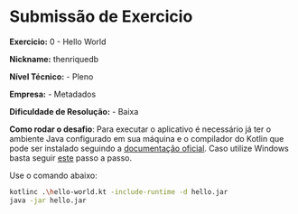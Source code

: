 # Submissão de Exercicio

**Exercicio:** 0 - Hello World

**Nickname:** thenriquedb

**Nível Técnico:** - Pleno

**Empresa:** - Metadados

**Dificuldade de Resolução:** - Baixa

**Como rodar o desafio**: 
Para executar o aplicativo é necessário já ter o ambiente Java configurado em sua máquina e o compilador do Kotlin que pode ser instalado seguindo a [documentação oficial](https://kotlinlang.org/docs/command-line.html). Caso utilize Windows basta seguir [este](https://downlinko.com/download-install-kotlin-windows.html) passo a passo.

Use o comando abaixo: 
```bash
kotlinc .\hello-world.kt -include-runtime -d hello.jar
java -jar hello.jar
```